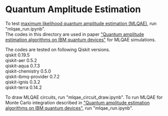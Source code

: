 # Quantum Amplitude Estimation

To test [maximum likelihood quantum amplitude estimation (MLQAE)](https://arxiv.org/abs/1904.10246), run "mlqae_run.ipynb".<br>
The codes in this directory are used in paper ["Quantum amplitude estimation algorithms on IBM quantum devices"](https://arxiv.org/abs/2008.02102) for MLQAE simulations.

The codes are tested on following Qiskit versions.  
qiskit                    0.19.5  
qiskit-aer                0.5.2  
qiskit-aqua               0.7.3  
qiskit-chemistry          0.5.0  
qiskit-ibmq-provider      0.7.2  
qiskit-ignis              0.3.2  
qiskit-terra              0.14.2 


To draw MLQAE circuits, run "mlqae_circuit_draw.ipynb".
To run MLQAE for Monte Carlo integration described in ["Quantum amplitude estimation algorithms on IBM quantum devices"](https://arxiv.org/abs/2008.02102), run "mlqae_run.ipynb".


